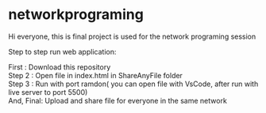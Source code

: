 # networkprograming

Hi everyone, this is final project is used for the network programing session

Step to step run web application:

First : Download this repository <br>
Step 2 : Open file in index.html in ShareAnyFile folder <br>
Step 3 : Run with port ramdon( you can open file with VsCode, after run with live server to port 5500) <br>
And, Final: Upload and share file for everyone in the same network <br>
